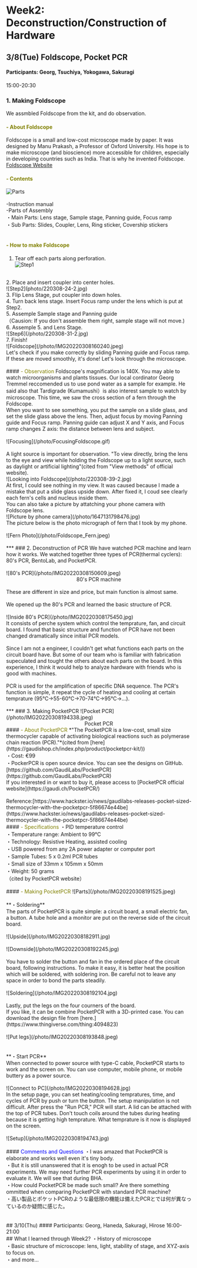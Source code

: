 # Week2: Deconstruction/Construction of Hardware

## 3/8(Tue) Foldscope, Pocket PCR
#### Participants: Georg, Tsuchiya, Yokogawa, Sakuragi
15:00-20:30<br/>
### 1. Making Foldscope
We assmbled Foldscope from the kit, and do observation.<br/>
#### <font color="Olive">- About Foldscope</font>
Foldscope is a small and low-cost microscope made by paper. It was designed by Manu Prakash, a Professor of Oxford University. His hope is to make microscope (and bioscience) more accessible for children, especially in developing countries such as India. That is why he invented Foldscope.<br/>
[Foldscope Website](https://www.foldscope.com)<br/>

#### <font color="Olive">- Contents</font>
![Parts](/photo/IMG20220308151958-2.jpg)<br/>
<br/>
-Instruction manual<br/>
-Parts of Assembly<br/>
・Main Parts: Lens stage, Sample stage, Panning guide, Focus ramp<br/>
・Sub Parts: Slides, Coupler, Lens, Ring sticker, Covership stickers<br/>
<br/>
#### <font color="Olive">- How to make Foldscope</font>
1. Tear off each parts along perforation.<br/>
![Step1](/photo/IMG20220308152559-2.jpg)<br/>
<br/>
2. Place and insert coupler into center holes.<br/>
![Step2](photo/220308-24-2.jpg)<br/>
3. Flip Lens Stage, put coupler into down holes.<br/>
4. Turn back lens stage. Insert Focus ramp under the lens which is put at Step2.<br/>
5. Assemple Sample stage and Panning guide<br/>
（Causion: If you don't assemble them right, sample stage will not move.)<br/>
6. Assemple 5. and Lens Stage.<br/>
![Step6](/photo/220308-31-2.jpg)<br/>
7. Finish!<br/>
![Foldscope](/photo/IMG20220308160240.jpeg)<br/>
Let's check if you make correctly by sliding Panning guide and Focus ramp. If these are moved smoothly, it's done! Let's look through the microscope.<br/>
<br/>
#### <font color="Olive">- Observation</font>
Foldscope's magnification is 140X. You may able to watch microorganisms and plants tissues. Our local cordinator Georg Tremmel reccomended us to use pond water as a sample for example. He said also that Tardigrade (Kumamushi）is also interest sample to watch by microscope. This time, we saw the cross section of a fern through the Foldscope.</br>
When you want to see something, you put the sample on a slide glass, and set the slide glass above the lens. Then, adjust focus by moving Panning guide and Focus ramp. Panning guide can  adjust X and Y axis, and Focus ramp changes Z axis: the distance between lens and subject. <br/>
<br/>
![Focusing](/photo/FocusingFoldscope.gif)<br/>
<br/>
A light source is important for observation. "To view directly, bring the lens to the eye and view while  holding the Foldscope up to a light source, such as daylight or artificial lighting"(cited from "View methods" of official website). <br/>
![Looking into Foldscope](/photo/220308-39-2.jpg)<br/>
At first, I could see nothing in my view. It was caused because I made a mistake that put a slide glass upside down. After fixed it, I coud see clearly each fern's cells and nucleus inside them.<br/>
You can also take a picture by attatching your phone camera with Foldscope lens. <br/>
![Picture by phone camera](/photo/1647131798476.jpg)<br/>
The picture below is the photo micrograph of fern that  I took by my phone.<br/>
<br/>
![Fern Photo](/photo/Foldscope_Fern.jpeg)<br/>
<br/>
***
### 2. Deconstruction of PCR
We have watched PCR machine and learn how it works. We watched together three types of PCR(thermal cyclers): 80's PCR, BentoLab, and PocketPCR.<br/>
<br/>
![80's PCR](/photo/IMG20220308150609.jpeg)<br/>
<div style="text-align: center;">80's PCR machine</div><br/>
These are different in size and price, but main function is almost same.<br/><br/>
We opened up the 80's PCR and learned the basic structure of PCR.<br/>
<br/>
![Inside 80's PCR](/photo/IMG20220308175450.jpg)<br/>
It consists of perche system which control the temprature, fan, and circuit board. I found that basic structure and function of PCR have not been changed dramatically since initial PCR models.<br/>
<br/>
Since I am not a engineer, I couldn't get what functions each parts on the circuit board have. But some of our team who is familiar with fabrication supeculated and tought the others about each parts on the board. In this experience, I think it would help to analyze hardware with friends who is good with machines.<br/>
<br/>
PCR is used for the amplification of specific DNA sequence. The PCR's function is simple, it repeat the cycle of heating and cooling at certain temprature (95℃→55-60℃→70-74℃→95℃→...).<br/>
<br/>
***
### 3. Making PocketPCR
![Pocket PCR](/photo/IMG20220308194338.jpeg)<br/>
<div style="text-align: center;">Pocket PCR</div>
#### <font color="Olive">- About PocketPCR</font>
*"The PocketPCR is a low-cost, small size thermocycler capable of activating biological reactions such as polymerase chain reaction (PCR)."*(cited from [here](https://gaudishop.ch/index.php/product/pocketpcr-kit/))<br/>
・Cost: €99<br/>
・PockerPCR is open source device. You can see the designs on GitHub.<br/>
[https://github.com/GaudiLabs/PocketPCR](https://github.com/GaudiLabs/PocketPCR)<br/>
If you interested in or want to buy it, please access to [PocketPCR official website](https://gaudi.ch/PocketPCR/)<br/>
<br/>
Reference:[https://www.hackster.io/news/gaudilabs-releases-pocket-sized-thermocycler-with-the-pocketpcr-5f86674e44be](https://www.hackster.io/news/gaudilabs-releases-pocket-sized-thermocycler-with-the-pocketpcr-5f86674e44be)<br/>
#### <font color="Olive">- Specifications</font>
・PID temperature control<br/>
・Temperature range: Ambient to 99°C<br/>
・Technology: Resistive Heating, assisted cooling<br/>
・USB powered from any 2A power adapter or computer port<br/>
・Sample Tubes: 5 x 0.2ml PCR tubes<br/>
・Small size of 33mm x 105mm x 50mm<br/>
・Weight: 50 grams<br/>
（cited by PocketPCR website）<br/>
<br/>
#### <font color="Olive">- Making PocketPCR</font>
![Parts](/photo/IMG20220308191525.jpeg)<br/>
<br/>
**・Soldering**<br/>
The parts of  PocketPCR is quite simple: a circuit board, a small electric fan, a button. A tube hole and a monitor are put on the reverse side of the circuit board.<br/>
<br/>
![Upside](/photo/IMG20220308182911.jpg)<br/>
<br/>
![Downside](/photo/IMG20220308192245.jpg)<br/>
<br/>
You have to solder the button and fan in the ordered place of the circuit board, following instructions. To make it easy, it is better heat  the position which will be soldered, with soldering iron. Be careful not to leave any space in order to bond the parts steadily.<br/>
<br/>
![Soldering](/photo/IMG20220308192104.jpg)<br/>
<br/>
Lastly, put the legs on the four courners of the board.<br/>
If you like, it can be combine PocketPCR with a 3D-printed case. You can download the design file from [here.](https://www.thingiverse.com/thing:4094823)<br/>
<br/>
![Put legs](/photo/IMG20220308193848.jpeg)<br/>
<br/>
<br/>
**・Start PCR**<br/>
When connected to power source with type-C cable, PocketPCR starts to work and the screen on. You can use computer, mobile phone, or mobile buttery as a power source. <br/>
<br/>
![Connect to PC](/photo/IMG20220308194628.jpg)<br/>
In the setup page, you can set heating/cooling tempratures, time, and cycles of PCR by push or turn the button. The setup manipulation is not difficult. After press the "Run PCR," PCR will start. A lid can be attached with the top of PCR tubes. Don't touch coils around the tubes during heating because it is getting high temprature. What temprature is it now is displayed on the screen.<br/>
<br/>
![Setup](/photo/IMG20220308194743.jpg)<br/>
<br/>
#### <font color="Blue">Comments and Questions</font>
・I was amazed that PocketPCR is elaborate and works well even it's tiny body.<br/>
・But it is still unanswered that it is enogh to be used in actual PCR experiments. We may need further  PCR experiments by using it in order to evaluate it. We will see that during BHA.<br/>
・How could PocketPCR be made such small? Are there something ommitted when comparing PocketPCR with standard PCR machine?<br/>
・高い製品とポケットPCRのような最低限の機能は備えたPCRとでは何が異なっているのか疑問に感じた。<br/>
<br/>
<br/>
## 3/10(Thu)
#### Participants: Georg, Haneda, Sakuragi, Hirose
16:00-21:00<br/>
## What I learned through Week2?
・History of microscope<br/>
・Basic structure of microscope: lens, light, stability of stage, and XYZ-axis to focus on.<br/>
・and more...<br/>
